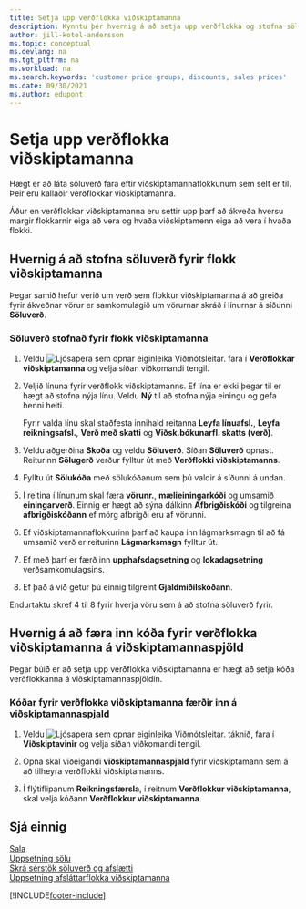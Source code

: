 ```yaml
---
title: Setja upp verðflokka viðskiptamanna
description: Kynntu þér hvernig á að setja upp verðflokka og stofna söluverð fyrir þessa flokka.
author: jill-kotel-andersson
ms.topic: conceptual
ms.devlang: na
ms.tgt_pltfrm: na
ms.workload: na
ms.search.keywords: 'customer price groups, discounts, sales prices'
ms.date: 09/30/2021
ms.author: edupont
---
```


# <a name="set-up-customer-price-groups"></a><a name="set-up-customer-price-groups"></a><a name="set-up-customer-price-groups"></a>Setja upp verðflokka viðskiptamanna
  
Hægt er að láta söluverð fara eftir viðskiptamannaflokkunum sem selt er til. Þeir eru kallaðir verðflokkar viðskiptamanna.

Áður en verðflokkar viðskiptamanna eru settir upp þarf að ákveða hversu margir flokkarnir eiga að vera og hvaða viðskiptamenn eiga að vera í hvaða flokki.  

## <a name="how-to-create-sales-prices-for-a-group-of-customers"></a><a name="how-to-create-sales-prices-for-a-group-of-customers"></a><a name="how-to-create-sales-prices-for-a-group-of-customers"></a>Hvernig á að stofna söluverð fyrir flokk viðskiptamanna

Þegar samið hefur verið um verð sem flokkur viðskiptamanna á að greiða fyrir ákveðnar vörur er samkomulagið um vörurnar skráð í línurnar á síðunni **Söluverð**.

### <a name="to-create-sales-prices-for-a-group-of-customers"></a><a name="to-create-sales-prices-for-a-group-of-customers"></a><a name="to-create-sales-prices-for-a-group-of-customers"></a>Söluverð stofnað fyrir flokk viðskiptamanna

1. Veldu ![Ljósapera sem opnar eiginleika Viðmótsleitar.](media/ui-search/search_small.png "Segðu mér hvað þú vilt gera") fara í **Verðflokkar viðskiptamanna** og velja síðan viðkomandi tengil.  

2. Veljið línuna fyrir verðflokk viðskiptamanns. Ef lína er ekki þegar til er hægt að stofna nýja línu. Veldu **Ný** til að stofna nýja einingu og gefa henni heiti.  
    
    Fyrir valda línu skal staðfesta innihald reitanna **Leyfa línuafsl.**, **Leyfa reikningsafsl.**, **Verð með skatti** og **Viðsk.bókunarfl. skatts (verð)**. 
  
3. Veldu aðgerðina **Skoða** og veldu **Söluverð**. Síðan **Söluverð** opnast. Reiturinn **Sölugerð** verður fylltur út með **Verðflokki viðskiptamanns**.  
  
4. Fylltu út **Sölukóða** með sölukóðanum sem þú valdir á síðunni á undan.  
  
5. Í reitina í línunum skal færa **vörunr.**, **mælieiningarkóði** og umsamið **einingarverð**. Einnig er hægt að sýna dálkinn **Afbrigðiskóði** og tilgreina **afbrigðiskóðann** ef mörg afbrigði eru af vörunni.  
  
6. Ef viðskiptamannaflokkurinn þarf að kaupa inn lágmarksmagn til að fá umsamið verð er reiturinn **Lágmarksmagn** fylltur út.  

7. Ef með þarf er færð inn **upphafsdagsetning** og **lokadagsetning** verðsamkomulagsins.  
  
8. Ef það á við getur þú einnig tilgreint **Gjaldmiðilskóðann**.

Endurtaktu skref 4 til 8 fyrir hverja vöru sem á að stofna söluverð fyrir.

## <a name="how-to-enter-customer-price-group-codes-on-customer-cards"></a><a name="how-to-enter-customer-price-group-codes-on-customer-cards"></a><a name="how-to-enter-customer-price-group-codes-on-customer-cards"></a>Hvernig á að færa inn kóða fyrir verðflokka viðskiptamanna á viðskiptamannaspjöld

Þegar búið er að setja upp verðflokka viðskiptamanna er hægt að setja kóða verðflokkanna á viðskiptamannaspjöldin.

### <a name="to-enter-customer-price-group-codes-on-a-customer-card"></a><a name="to-enter-customer-price-group-codes-on-a-customer-card"></a><a name="to-enter-customer-price-group-codes-on-a-customer-card"></a>Kóðar fyrir verðflokka viðskiptamanna færðir inn á viðskiptamannaspjald

1. Veldu ![Ljósapera sem opnar eiginleika Viðmótsleitar.](media/ui-search/search_small.png "Segðu mér hvað þú vilt gera") táknið, fara í **Viðskiptavinir** og velja síðan viðkomandi tengil.  

2. Opna skal viðeigandi **viðskiptamannaspjald** fyrir viðskiptamann sem á að tilheyra verðflokki viðskiptamanns.  

3. Í flýtiflipanum **Reikningsfærsla**, í reitnum **Verðflokkur viðskiptamanna**, skal velja kóðann **Verðflokkur viðskiptamanna**.  


## <a name="see-also"></a><a name="see-also"></a><a name="see-also"></a>Sjá einnig

[Sala](sales-manage-sales.md)  
[Uppsetning sölu](sales-setup-sales.md)  
[Skrá sérstök söluverð og afslætti](sales-how-record-sales-price-discount-payment-agreements.md)  
[Uppsetning afsláttarflokka viðskiptamanna](sales-how-to-set-up-customer-discount-groups.md)  

[!INCLUDE[footer-include](includes/footer-banner.md)]

